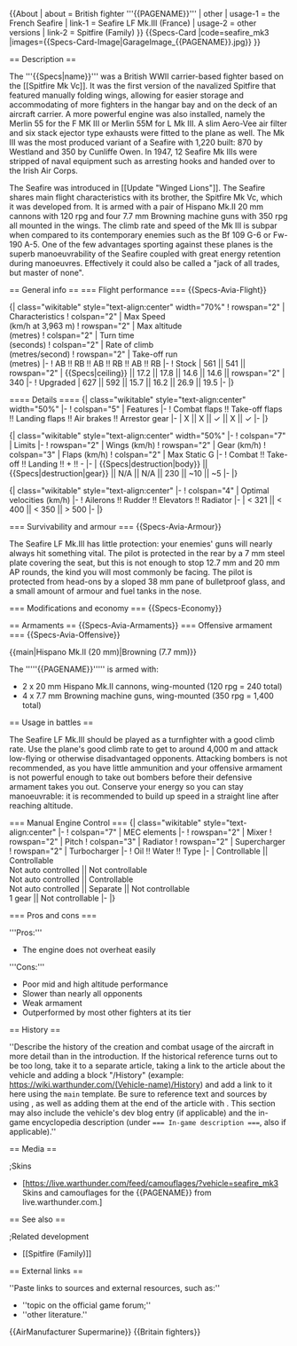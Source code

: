 {{About
| about = British fighter '''{{PAGENAME}}'''
| other
| usage-1 = the French Seafire
| link-1 = Seafire LF Mk.III (France)
| usage-2 = other versions
| link-2 = Spitfire (Family)
}}
{{Specs-Card
|code=seafire_mk3
|images={{Specs-Card-Image|GarageImage_{{PAGENAME}}.jpg}}
}}

== Description ==
<!-- ''In the description, the first part should be about the history of and the creation and combat usage of the aircraft, as well as its key features. In the second part, tell the reader about the aircraft in the game. Insert a screenshot of the vehicle, so that if the novice player does not remember the vehicle by name, he will immediately understand what kind of vehicle the article is talking about.'' -->
The '''{{Specs|name}}''' was a British WWII carrier-based fighter based on the [[Spitfire Mk Vc]]. It was the first version of the navalized Spitfire that featured manually folding wings, allowing for easier storage and accommodating of more fighters in the hangar bay and on the deck of an aircraft carrier. A more powerful engine was also installed, namely the Merlin 55 for the F MK III or Merlin 55M for L Mk III. A slim Aero-Vee air filter and six stack ejector type exhausts were fitted to the plane as well. The Mk III was the most produced variant of a Seafire with 1,220 built: 870 by Westland and 350 by Cunliffe Owen. In 1947, 12 Seafire Mk IIIs were stripped of naval equipment such as arresting hooks and handed over to the Irish Air Corps.

The Seafire was introduced in [[Update "Winged Lions"]]. The Seafire shares main flight characteristics with its brother, the Spitfire Mk Vc, which it was developed from. It is armed with a pair of Hispano Mk.II 20 mm cannons with 120 rpg and four 7.7 mm Browning machine guns with 350 rpg all mounted in the wings. The climb rate and speed of the Mk III is subpar when compared to its contemporary enemies such as the Bf 109 G-6 or Fw-190 A-5. One of the few advantages sporting against these planes is the superb manoeuvrability of the Seafire coupled with great energy retention during manoeuvres. Effectively it could also be called a "jack of all trades, but master of none".

== General info ==
=== Flight performance ===
{{Specs-Avia-Flight}}
<!-- ''Describe how the aircraft behaves in the air. Speed, manoeuvrability, acceleration and allowable loads - these are the most important characteristics of the vehicle.'' -->

{| class="wikitable" style="text-align:center" width="70%"
! rowspan="2" | Characteristics
! colspan="2" | Max Speed<br>(km/h at 3,963 m)
! rowspan="2" | Max altitude<br>(metres)
! colspan="2" | Turn time<br>(seconds)
! colspan="2" | Rate of climb<br>(metres/second)
! rowspan="2" | Take-off run<br>(metres)
|-
! AB !! RB !! AB !! RB !! AB !! RB
|-
! Stock
| 561 || 541 || rowspan="2" | {{Specs|ceiling}} || 17.2 || 17.8 || 14.6 || 14.6 || rowspan="2" | 340
|-
! Upgraded
| 627 || 592 || 15.7 || 16.2 || 26.9 || 19.5
|-
|}

==== Details ====
{| class="wikitable" style="text-align:center" width="50%"
|-
! colspan="5" | Features
|-
! Combat flaps !! Take-off flaps !! Landing flaps !! Air brakes !! Arrestor gear
|-
| X || X || ✓ || X || ✓     <!-- ✓ -->
|-
|}

{| class="wikitable" style="text-align:center" width="50%"
|-
! colspan="7" | Limits
|-
! rowspan="2" | Wings (km/h)
! rowspan="2" | Gear (km/h)
! colspan="3" | Flaps (km/h)
! colspan="2" | Max Static G
|-
! Combat !! Take-off !! Landing !! + !! -
|-
| {{Specs|destruction|body}} || {{Specs|destruction|gear}} || N/A || N/A || 230 || ~10 || ~5
|-
|}

{| class="wikitable" style="text-align:center"
|-
! colspan="4" | Optimal velocities (km/h)
|-
! Ailerons !! Rudder !! Elevators !! Radiator
|-
| < 321 || < 400 || < 350 || > 500
|-
|}

=== Survivability and armour ===
{{Specs-Avia-Armour}}
<!-- ''Examine the survivability of the aircraft. Note how vulnerable the structure is and how secure the pilot is, whether the fuel tanks are armoured, etc. Describe the armour, if there is any, and also mention the vulnerability of other critical aircraft systems.'' -->
The Seafire LF Mk.III has little protection: your enemies' guns will nearly always hit something vital. The pilot is protected in the rear by a 7 mm steel plate covering the seat, but this is not enough to stop 12.7 mm and 20 mm AP rounds, the kind you will most commonly be facing. The pilot is protected from head-ons by a sloped 38 mm pane of bulletproof glass, and a small amount of armour and fuel tanks in the nose.

=== Modifications and economy ===
{{Specs-Economy}}

== Armaments ==
{{Specs-Avia-Armaments}}
=== Offensive armament ===
{{Specs-Avia-Offensive}}
<!-- ''Describe the offensive armament of the aircraft, if any. Describe how effective the cannons and machine guns are in a battle, and also what belts or drums are better to use. If there is no offensive weaponry, delete this subsection.'' -->
{{main|Hispano Mk.II (20 mm)|Browning (7.7 mm)}}

The '''''{{PAGENAME}}''''' is armed with:

* 2 x 20 mm Hispano Mk.II cannons, wing-mounted (120 rpg = 240 total)
* 4 x 7.7 mm Browning machine guns, wing-mounted (350 rpg = 1,400 total)

== Usage in battles ==
<!-- ''Describe the tactics of playing in the aircraft, the features of using aircraft in a team and advice on tactics. Refrain from creating a "guide" - do not impose a single point of view, but instead, give the reader food for thought. Examine the most dangerous enemies and give recommendations on fighting them. If necessary, note the specifics of the game in different modes (AB, RB, SB).'' -->
The Seafire LF Mk.III should be played as a turnfighter with a good climb rate. Use the plane's good climb rate to get to around 4,000 m and attack low-flying or otherwise disadvantaged opponents. Attacking bombers is not recommended, as you have little ammunition and your offensive armament is not powerful enough to take out bombers before their defensive armament takes you out. Conserve your energy so you can stay manoeuvrable: it is recommended to build up speed in a straight line after reaching altitude.

=== Manual Engine Control ===
{| class="wikitable" style="text-align:center"
|-
! colspan="7" | MEC elements
|-
! rowspan="2" | Mixer
! rowspan="2" | Pitch
! colspan="3" | Radiator
! rowspan="2" | Supercharger
! rowspan="2" | Turbocharger
|-
! Oil !! Water !! Type
|-
| Controllable || Controllable<br>Not auto controlled || Not controllable<br>Not auto controlled || Controllable<br>Not auto controlled || Separate || Not controllable<br>1 gear || Not controllable
|-
|}

=== Pros and cons ===
<!-- ''Summarise and briefly evaluate the vehicle in terms of its characteristics and combat effectiveness. Mark its pros and cons in the bulleted list. Try not to use more than 6 points for each of the characteristics. Avoid using categorical definitions such as "bad", "good" and the like - use substitutions with softer forms such as "inadequate" and "effective".'' -->

'''Pros:'''

* The engine does not overheat easily

'''Cons:'''

* Poor mid and high altitude performance
* Slower than nearly all opponents
* Weak armament
* Outperformed by most other fighters at its tier

== History ==
<!-- ''Describe the history of the creation and combat usage of the aircraft in more detail than in the introduction. If the historical reference turns out to be too long, take it to a separate article, taking a link to the article about the vehicle and adding a block "/History" (example: <nowiki>https://wiki.warthunder.com/(Vehicle-name)/History</nowiki>) and add a link to it here using the <code>main</code> template. Be sure to reference text and sources by using <code><nowiki><ref></ref></nowiki></code>, as well as adding them at the end of the article with <code><nowiki><references /></nowiki></code>. This section may also include the vehicle's dev blog entry (if applicable) and the in-game encyclopedia description (under <code><nowiki>=== In-game description ===</nowiki></code>, also if applicable).'' -->
''Describe the history of the creation and combat usage of the aircraft in more detail than in the introduction. If the historical reference turns out to be too long, take it to a separate article, taking a link to the article about the vehicle and adding a block "/History" (example: <nowiki>https://wiki.warthunder.com/(Vehicle-name)/History</nowiki>) and add a link to it here using the <code>main</code> template. Be sure to reference text and sources by using <code><nowiki><ref></ref></nowiki></code>, as well as adding them at the end of the article with <code><nowiki><references /></nowiki></code>. This section may also include the vehicle's dev blog entry (if applicable) and the in-game encyclopedia description (under <code><nowiki>=== In-game description ===</nowiki></code>, also if applicable).''

== Media ==
<!-- ''Excellent additions to the article would be video guides, screenshots from the game, and photos.'' -->

;Skins
* [https://live.warthunder.com/feed/camouflages/?vehicle=seafire_mk3 Skins and camouflages for the {{PAGENAME}} from live.warthunder.com.]

== See also ==
<!-- ''Links to the articles on the War Thunder Wiki that you think will be useful for the reader, for example:''
* ''reference to the series of the aircraft;''
* ''links to approximate analogues of other nations and research trees.'' -->

;Related development
* [[Spitfire (Family)]]

== External links ==
<!-- ''Paste links to sources and external resources, such as:''
* ''topic on the official game forum;''
* ''other literature.'' -->
''Paste links to sources and external resources, such as:''

* ''topic on the official game forum;''
* ''other literature.''

{{AirManufacturer Supermarine}}
{{Britain fighters}}